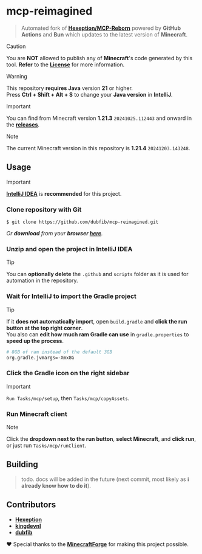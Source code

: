 # mcp-reimagined
> Automated fork of **[Hexeption/MCP-Reborn](https://github.com/Hexeption/MCP-Reborn)** powered by **GitHub Actions** and **Bun** which updates to the latest version of **Minecraft**.

> [!CAUTION]
> You are **NOT** allowed to publish any of **Minecraft**'s code generated by this tool. **Refer** to the **[License](https://github.com/dubfib/mcp-reimagined/blob/main/MCP-License)** for more information.

> [!WARNING]
> This repository **requires Java** version **21** or higher.  
> Press **Ctrl + Shift + Alt + S** to change your **Java version** in **IntelliJ**.

> [!IMPORTANT]
> You can find from Minecraft version **1.21.3** `20241025.112443` and onward in the **[releases](https://github.com/dubfib/mcp-reimagined/releases)**.

> [!NOTE]
> The current Minecraft version in this repository is **1.21.4** `20241203.143248`.

## Usage
> [!IMPORTANT]
> **[IntelliJ IDEA](https://jetbrains.com/idea/download)** is **recommended** for this project.

### Clone repository with Git
```
$ git clone https://github.com/dubfib/mcp-reimagined.git
```
*Or **download** from your **browser [here](https://codeload.github.com/dubfib/mcp-reimagined/zip/refs/heads/main)**.*

### Unzip and open the project in IntelliJ IDEA
> [!TIP]
> You can **optionally delete** the `.github` and `scripts` folder as it is used for automation in the repository.

### Wait for IntelliJ to import the Gradle project
> [!TIP]
> If it **does not automatically import**, open `build.gradle` and **click the run button at the top right corner**.  
> You also can **edit how much ram Gradle can use** in `gradle.properties` to **speed up the process**.
> ```bash
> # 8GB of ram instead of the default 3GB
> org.gradle.jvmargs=-Xmx8G
> ```

### Click the Gradle icon on the right sidebar
> [!IMPORTANT]
> `Run Tasks/mcp/setup`, then `Tasks/mcp/copyAssets`.

### Run Minecraft client
> [!NOTE]
> Click the **dropdown next to the run button**, **select Minecraft**, and **click run**, or just run `Tasks/mcp/runClient`.

## Building
> todo. docs will be added in the future (next commit, most likely as **i already know how to do it**).

## Contributors
* **[Hexeption](https://github.com/hexeption)**
* **[kingdevnl](https://github.com/kingdevnl)**
* **[dubfib](https://github.com/dubfib)**

❤️ Special thanks to the **[MinecraftForge](https://github.com/MinecraftForge)** for making this project possible.
